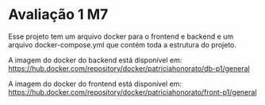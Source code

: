 # Avaliação 1 M7

Esse projeto tem um arquivo docker para o frontend e backend e um arquivo docker-compose.yml que contém toda a estrutura do projeto.

A imagem do docker do backend está disponível em: https://hub.docker.com/repository/docker/patriciahonorato/db-p1/general

A imagem do docker do frontend está disponível em: https://hub.docker.com/repository/docker/patriciahonorato/front-p1/general


